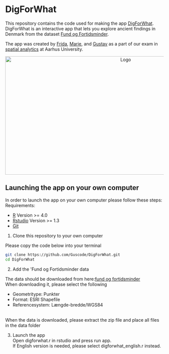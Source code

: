 # DigForWhat

This repository contains the code used for making the app [DigForWhat](https://vftgustav.shinyapps.io/DigForWhat/).<br/> 
DigForWhat is an interactive app that lets you explore ancient findings in Denmark from the dataset [Fund og Fortidsminder](https://www.kulturarv.dk/fundogfortidsminder/).<br/>

The app was created by [Frida](github.com/frillecode/), [Marie](github.com/marmor97), and [Gustav](github.com/guscode/) as a part of our exam in [spatial analytics](https://kursuskatalog.au.dk/da/course/101991/Spatial-Analytics) at Aarhus University. 

<p align="center">
  <a href="https://github.com/Guscode/DigForWhat/">
    <img src="readme_files/github_gif_map.gif" alt="Logo" width=750 height=375>
  </a>

</p>

## Launching the app on your own computer

In order to launch the app on your own computer please follow these steps: <br/>
Requirements: <br/>
- [R](https://www.r-project.org/) Version >= 4.0
- [Rstudio](https://www.rstudio.com/products/rstudio/download/#download) Version >= 1.3
- [Git](https://git-scm.com/)


1. Clone this repository to your own computer <br/>

Please copy the code below into your terminal
```bash
git clone https://github.com/Guscode/DigForWhat.git
cd DigForWhat
```


2. Add the 'Fund og Fortidsminder data <br/>

The data should be downloaded from here:[fund og fortidsminder](https://www.kulturarv.dk/fundogfortidsminder/Download/) <br/>
When downloading it, please select the following
- Geometritype: Punkter
- Format: ESRI Shapefile
- Referencesystem: Længde-bredde/WGS84
<br/>
When the data is downloaded, please extract the zip file and place all files in the data folder

3. Launch the app <br/>
Open digforwhat.r in rstudio and press run app. <br/>
If English version is needed, please select digforwhat_english.r instead.



